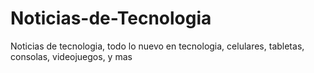 # Noticias-de-Tecnologia
Noticias de tecnologia, todo lo nuevo en tecnologia, celulares, tabletas, consolas, videojuegos, y mas
